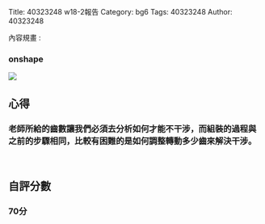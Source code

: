 Title: 40323248 w18-2報告 
Category: bg6
Tags: 40323248 
Author: 40323248 

內容規畫 :  
<!-- PELICAN_END_SUMMARY -->
<h3>onshape</h3>
<img src="http://i.imgur.com/d7wm4Qh.png">
<br/>
<h2>心得</h2>
<h3>老師所給的齒數讓我們必須去分析如何才能不干涉，而組裝的過程與之前的步驟相同，比較有困難的是如何調整轉動多少齒來解決干涉。</h3>
<br/>
<h2>自評分數</h2>
<h3>70分</h3>